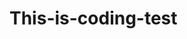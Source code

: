 # This-is-coding-test
   
  
   

  
    
    
    
     
        
      
    
      
     
     
     
  
   
